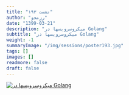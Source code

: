 ```yaml
---
title: "نشست ۱۹۳"
author: "رزمجو"
date: "1399-03-21"
description: "میکروسرویسها در Golang"
subtitle: "میکروسرویسها در Golang"
weight: -1
summaryImage: "/img/sessions/poster193.jpg"
tags: []
images: []
readmore: false
draft: false
---
```

[![میکروسرویسها در Golang](/img/sessions/poster193.jpg)](/img/sessions/poster193.jpg)
